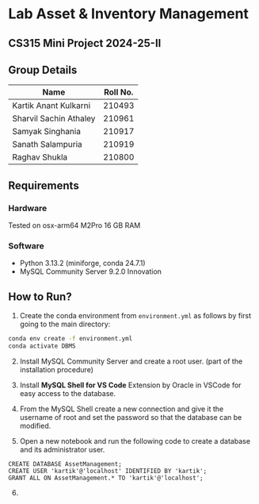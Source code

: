 # Lab Asset & Inventory Management

## CS315 Mini Project 2024-25-II

## Group Details

| Name                   | Roll No. |
| ---------------------- | -------- |
| Kartik Anant Kulkarni  | 210493   |
| Sharvil Sachin Athaley | 210961   |
| Samyak Singhania       | 210917   |
| Sanath Salampuria      | 210919   |
| Raghav Shukla          | 210800   |

## Requirements

### Hardware

Tested on osx-arm64 M2Pro 16 GB RAM

### Software

- Python 3.13.2 (miniforge, conda 24.7.1)
- MySQL Community Server 9.2.0 Innovation

## How to Run?

1. Create the conda environment from `environment.yml` as follows by first going to the main directory:

```bash
conda env create -f environment.yml
conda activate DBMS
```

2. Install MySQL Community Server and create a root user. (part of the installation procedure)

3. Install **MySQL Shell for VS Code** Extension by Oracle in VSCode for easy access to the database.

4. From the MySQL Shell create a new connection and give it the username of root and set the password so that the database can be modified.

5. Open a new notebook and run the following code to create a database and its administrator user.

```
CREATE DATABASE AssetManagement;
CREATE USER 'kartik'@'localhost' IDENTIFIED BY 'kartik';
GRANT ALL ON AssetManagement.* TO 'kartik'@'localhost';
```

6.
